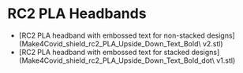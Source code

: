 # RC2 PLA Headbands

* [RC2 PLA headband with embossed text for non-stacked designs](Make4Covid_shield_rc2_PLA_Upside_Down_Text_Bold\ v2.stl)
* [RC2 PLA headband with embossed text for stacked designs](Make4Covid_shield_rc2_PLA_Upside_Down_Text_Bold_dot\ v1.stl)